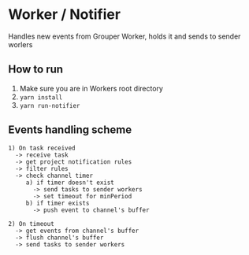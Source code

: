 # Worker / Notifier

Handles new events from Grouper Worker, holds it and sends to sender worlers

## How to run  

1. Make sure you are in Workers root directory
3. `yarn install`
4. `yarn run-notifier`


## Events handling scheme

```
1) On task received
  -> receive task
  -> get project notification rules
  -> filter rules
  -> check channel timer
     a) if timer doesn't exist
       -> send tasks to sender workers
       -> set timeout for minPeriod
     b) if timer exists
       -> push event to channel's buffer

2) On timeout
  -> get events from channel's buffer
  -> flush channel's buffer
  -> send tasks to sender workers
```
